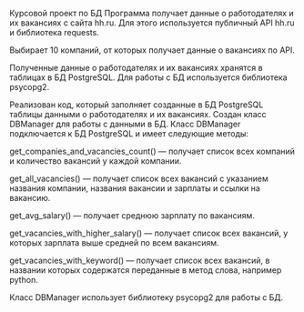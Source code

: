 Курсовой проект по БД
Программа получает данные о работодателях и их вакансиях с сайта hh.ru. Для этого используется публичный API hh.ru и библиотека requests.

Выбирает 10 компаний, от которых получает данные о вакансиях по API.

Полученные данные о работодателях и их вакансиях хранятся в таблицах в БД PostgreSQL. Для работы с БД используется библиотека psycopg2.

Реализован код, который заполняет созданные в БД PostgreSQL таблицы данными о работодателях и их вакансиях.
Создан класс DBManager для работы с данными в БД.
Класс DBManager подключается к БД PostgreSQL и имеет следующие методы:

get_companies_and_vacancies_count() — получает список всех компаний и количество вакансий у каждой компании.

get_all_vacancies() — получает список всех вакансий с указанием названия компании, названия вакансии и зарплаты и ссылки на вакансию.

get_avg_salary() — получает среднюю зарплату по вакансиям.

get_vacancies_with_higher_salary() — получает список всех вакансий, у которых зарплата выше средней по всем вакансиям.

get_vacancies_with_keyword() — получает список всех вакансий, в названии которых содержатся переданные в метод слова, например python.

Класс DBManager использует библиотеку psycopg2 для работы с БД.
